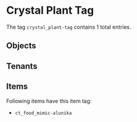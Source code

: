 # Crystal Plant Tag

The tag `crystal_plant-tag` contains 1 total entries.

## Objects

## Tenants

## Items

Following items have this item tag:

- `ct_food_mimic-alunika`
